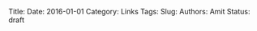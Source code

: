 Title: 
Date: 2016-01-01
Category: Links
Tags: 
Slug: 
Authors: Amit
Status: draft

[][url]

[url]: https://www.google.co.uk
